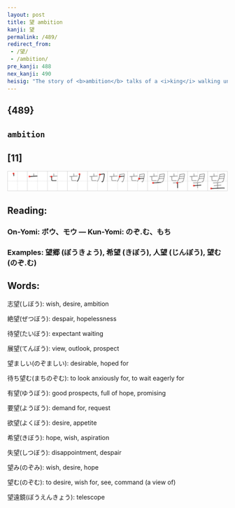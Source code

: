 ```yaml
---
layout: post
title: 望 ambition
kanji: 望
permalink: /489/
redirect_from:
 - /望/
 - /ambition/
pre_kanji: 488
nex_kanji: 490
heisig: "The story of <b>ambition</b> talks of a <i>king</i> walking under the <i>perishing</i>&nbsp;(or &quot;waning&quot;) <i>moon</i> dreaming great dreams about his kingdom. (The roots of <b>ambition</b> are from the same word as &quot;ambulate,&quot; meaning to walk about.)"
---
```


## {489}

## `ambition`

## [11]

<div class="stroke"><img src="../images/E69C9B.png" /></div>

## Reading:

### On-Yomi: ボウ、モウ &mdash; Kun-Yomi: のぞ.む、もち

### Examples: 望郷 (ぼうきょう), 希望 (きぼう), 人望 (じんぼう), 望む (のぞ.む)

## Words:

志望(しぼう): wish, desire, ambition

絶望(ぜつぼう): despair, hopelessness

待望(たいぼう): expectant waiting

展望(てんぼう): view, outlook, prospect

望ましい(のぞましい): desirable, hoped for

待ち望む(まちのぞむ): to look anxiously for, to wait eagerly for

有望(ゆうぼう): good prospects, full of hope, promising

要望(ようぼう): demand for, request

欲望(よくぼう): desire, appetite

希望(きぼう): hope, wish, aspiration

失望(しつぼう): disappointment, despair

望み(のぞみ): wish, desire, hope

望む(のぞむ): to desire, wish for, see, command (a view of)

望遠鏡(ぼうえんきょう): telescope
